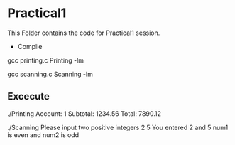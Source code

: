 
# Practical1

This Folder contains the code for Practical1 session.

* Complie 

 gcc printing.c Printing -lm

 gcc scanning.c Scanning -lm

## Excecute

 ./Printing
 Account: 1 Subtotal: 1234.56 Total: 7890.12

 ./Scanning
 Please input two positive integers
 2 5
 You entered 2 and 5
 num1 is even and num2 is odd
